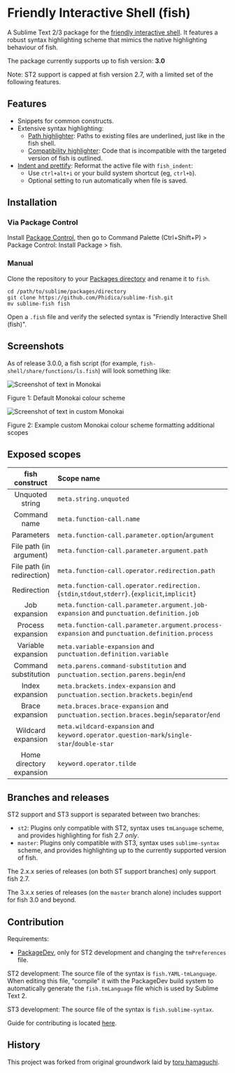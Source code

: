 Friendly Interactive Shell (fish)
=================================

A Sublime Text 2/3 package for the [friendly interactive shell](https://github.com/fish-shell/fish-shell).
It features a robust syntax highlighting scheme that mimics the native highlighting behaviour of fish.

The package currently supports up to fish version: **3.0**

Note: ST2 support is capped at fish version 2.7, with a limited set of the following features.

Features
--------

- Snippets for common constructs.
- Extensive syntax highlighting:
  - [Path highlighter](https://github.com/Phidica/sublime-fish/wiki/Path-highlighter): Paths to existing files are underlined, just like in the fish shell.
  - [Compatibility highlighter](https://github.com/Phidica/sublime-fish/wiki/Compatibility-highlighter): Code that is incompatible with the targeted version of fish is outlined.
- [Indent and prettify](https://github.com/Phidica/sublime-fish/wiki/Indent-and-prettify): Reformat the active file with `fish_indent`:
  - Use `ctrl+alt+i` or your build system shortcut (eg, `ctrl+b`).
  - Optional setting to run automatically when file is saved.

Installation
------------

### Via Package Control

Install [Package Control](https://packagecontrol.io), then go to Command Palette (Ctrl+Shift+P) > Package Control: Install Package > fish.

### Manual

Clone the repository to your [Packages directory](http://docs.sublimetext.info/en/latest/basic_concepts.html#the-packages-directory) and rename it to `fish`.

    cd /path/to/sublime/packages/directory
    git clone https://github.com/Phidica/sublime-fish.git
    mv sublime-fish fish

Open a `.fish` file and verify the selected syntax is "Friendly Interactive Shell (fish)".

Screenshots
-----------

As of release 3.0.0, a fish script (for example, `fish-shell/share/functions/ls.fish`) will look something like:

![Screenshot of text in Monokai](https://imgur.com/JXyEMna.png)

Figure 1: Default Monokai colour scheme

![Screenshot of text in custom Monokai](https://imgur.com/qeyw0ld.png)

Figure 2: Example custom Monokai colour scheme formatting additional scopes

Exposed scopes
--------------

| fish construct             | Scope name
| :------------:             | :----------
| Unquoted string            | `meta.string.unquoted`
| Command name               | `meta.function-call.name`
| Parameters                 | `meta.function-call.parameter.option`/`argument`
| File path (in argument)    | `meta.function-call.parameter.argument.path`
| File path (in redirection) | `meta.function-call.operator.redirection.path`
| Redirection                | `meta.function-call.operator.redirection.`{`stdin`,`stdout`,`stderr`}`.`{`explicit`,`implicit`}
| Job expansion              | `meta.function-call.parameter.argument.job-expansion` and `punctuation.definition.job`
| Process expansion          | `meta.function-call.parameter.argument.process-expansion` and `punctuation.definition.process`
| Variable expansion         | `meta.variable-expansion` and `punctuation.definition.variable`
| Command substitution       | `meta.parens.command-substitution` and `punctuation.section.parens.begin`/`end`
| Index expansion            | `meta.brackets.index-expansion` and `punctuation.section.brackets.begin`/`end`
| Brace expansion            | `meta.braces.brace-expansion` and `punctuation.section.braces.begin`/`separator`/`end`
| Wildcard expansion         | `meta.wildcard-expansion` and `keyword.operator.question-mark`/`single-star`/`double-star`
| Home directory expansion   | `keyword.operator.tilde`

Branches and releases
---------------------

ST2 support and ST3 support is separated between two branches:

- `st2`: Plugins only compatible with ST2, syntax uses `tmLanguage` scheme, and provides highlighting for fish 2.7 *only*.
- `master`: Plugins only compatible with ST3, syntax uses `sublime-syntax` scheme, and provides highlighting up to the currently supported version of fish.

The 2.x.x series of releases (on both ST support branches) only support fish 2.7.

The 3.x.x series of releases (on the `master` branch alone) includes support for fish 3.0 and beyond.

Contribution
------------

Requirements:

- [PackageDev](https://github.com/SublimeText/PackageDev), only for ST2 development and changing the `tmPreferences` file.

ST2 development: The source file of the syntax is `fish.YAML-tmLanguage`. When editing this file, "compile" it with the PackageDev build system to automatically generate the `fish.tmLanguage` file which is used by Sublime Text 2.

ST3 development: The source file of the syntax is `fish.sublime-syntax`.

Guide for contributing is located [here](CONTRIBUTING.md).

History
-------

This project was forked from original groundwork laid by [toru hamaguchi](https://github.com/toru-hamaguchi/sublime-fish-shell).
